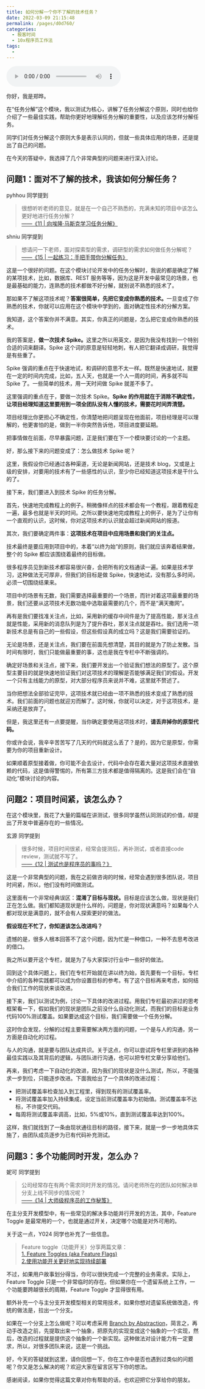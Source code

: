 ```yaml
---
title: 如何分解一个你不了解的技术任务？
date: 2022-03-09 21:15:48
permalink: /pages/d0d760/
categories:
  - 极客时间
  - 10x程序员工作法
tags:
  - 
---
```

<audio title="答疑解惑.如何分解一个你不了解的技术任务？" src="https://static001.geekbang.org/resource/audio/ed/74/ed4192f0bcb14c629d4821221b4f2974.mp3" controls="controls"></audio> 
<p>你好，我是郑晔。</p><p>在“任务分解”这个模块，我以测试为核心，讲解了任务分解这个原则，同时也给你介绍了一些最佳实践，帮助你更好地理解任务分解的重要性，以及应该怎样分解任务。</p><p>同学们对任务分解这个原则大多是表示认同的，但就一些具体应用的场景，还是提出了自己的问题。</p><p>在今天的答疑中，我选择了几个非常典型的问题来进行深入讨论。</p><h2>问题1：面对不了解的技术，我该如何分解任务？</h2><p><span class="orange">pyhhou 同学提到</span></p><blockquote>
<p>很想听听老师的意见，就是在一个自己不熟悉的，充满未知的项目中该怎么更好地进行任务分解？<br>
<a href="http://time.geekbang.org/column/article/77913">——《11 | 向埃隆·马斯克学习任务分解》</a></p>
</blockquote><p><span class="orange">shniu 同学提到</span></p><blockquote>
<p>想请问一下老师，面对探索型的需求，调研型的需求如何做任务分解呢？<br>
<a href="http://time.geekbang.org/column/article/78542">——《15 | 一起练习：手把手带你分解任务》</a></p>
</blockquote><p>这是一个很好的问题。在这个模块讨论开发中的任务分解时，我说的都是确定了解的某项技术，比如，数据库、REST 服务等等，因为这是开发中最常见的场景，也是最基础的能力，连熟悉的技术都做不好分解，就别说不熟悉的技术了。</p><p>那如果不了解这项技术呢？<strong>答案很简单，先把它变成你熟悉的技术。</strong>一旦变成了你熟悉的技术，你就可以应用在这个模块中学到的，面对确定性技术的分解方案。</p><p>我知道，这个答案你并不满意。其实，你真正的问题是，怎么把它变成你熟悉的技术。</p><!-- [[[read_end]]] --><p>我的答案是，<strong>做一次技术 Spike。</strong>这里之所以用英文，是因为我没有找到一个特别合适的词来翻译。Spike 这个词的原意是轻轻地刺，有人把它翻译成调研，我觉得是有些重了。</p><p>Spike 强调的重点在于快速地试，和调研的意思不太一样。既然是快速地试，就要在一定的时间内完成，比如，五人天，也就是一个人一周的时间，再多就不叫 Spike 了。一些简单的技术，用一天时间做 Spike 就差不多了。</p><p>这里强调的重点在于，要做一次技术 Spike。<strong>Spike 的作用就在于消除不确定性，让项目经理知道这里要用到一项全团队没有人懂的技术，需要花时间弄清楚。</strong></p><p>项目经理比你更担心不确定性，你清楚地把问题呈现在他面前，项目经理是可以理解的，他更害怕的是，做到一半你突然告诉他，项目进度要延期。</p><p>把事情做在前面，尽早暴露问题，正是我们要在下一个模块要讨论的一个主题。</p><p>好，那么接下来的问题变成了：怎么做技术 Spike 呢？</p><p>这里，我假设你已经通过各种渠道，无论是新闻网站，还是技术 blog，又或是上级的安排，对要用的技术有了一些感性的认识，至少你已经知道这项技术是干什么的了。</p><p>接下来，我们要进入到技术 Spike 的任务分解。</p><p>首先，快速地完成教程上的例子。稍微像样点的技术都会有一个教程，跟着教程走一遍，最多也就是半天的时间。之所以要快速地完成教程上的例子，是为了让你有一个直观的认识，这时候，你对这项技术的认识就会超过新闻网站的报道。</p><p>其次，我们要确定两件事：<strong>这项技术在项目中应用场景和我们的关注点。</strong></p><p>技术最终是要应用到项目中的，本着“以终为始”的原则，我们就应该奔着结果做，整个的 Spike 都应该围绕着最终的目标做。</p><p>很多程序员见到新技术都容易很兴奋，会把所有的文档通读一遍。如果是技术学习，这种做法无可厚非，但我们的目标是做 Spike，快速地试，没有那么多时间，必须一切围绕结果来。</p><p>项目中的场景有无数，我们需要选择最重要的一个场景，而针对着这项最重要的场景，我们还要从这项技术无数功能中选取最需要的几个，而不是“满天撒网”。</p><p>再有是我们要找准关注点，比如，采用新的缓存中间件是为了提高性能，那关注点就是性能，采用新的消息队列是为了提升吞吐，那关注点就是吞吐。我们选用一项新技术总是有自己的一些假设，但这些假设真的成立吗？这是我们需要验证的。</p><p>无论是场景，还是关注点，我们要在前面先想清楚，其目的就是为了防止发散。当时间有限时，我们只能做最重要的事，这也是我在专栏中不断强调的。</p><p>确定好场景和关注点，接下来，我们要开发出一个验证我们想法的原型了。这个原型主要目的就是快速地验证我们对这项技术的理解是否能够满足我们的假设。开发一个只有主线能力的原型，对大部分程序员来说并不难，这里就不赘述了。</p><p>当你把想法全部验证完毕，这项技术就已经由一项不熟悉的技术变成了熟悉的技术。我们前面的问题也就迎刃而解了。这时候，你就可以决定，对于这项技术，是采纳还是放弃了。</p><p>但是，我这里还有一点要提醒，当你确定要使用这项技术时，<strong>请丢弃掉你的原型代码。</strong></p><p>你或许会说，我辛辛苦苦写了几天的代码就这么丢了？是的，因为它是原型，你需要为你的项目重新设计。</p><p>如果顺着原型接着做，你可能不会去设计，代码中会存在着大量对这项技术直接依赖的代码，这是值得警惕的，所有第三方技术都是值得隔离的。这是我们会在“自动化”模块讨论的内容。</p><h2>问题2：项目时间紧，该怎么办？</h2><p>在这个模块里，我花了大量的篇幅在讲测试，很多同学虽然认同测试的价值，却提出了开发中普遍存在的一些情况。</p><p><span class="orange">玄源 同学提到</span></p><blockquote>
<p>很多时候，项目时间很紧，经常会提测后，再补测试，或者直接code review，测试就不写了。<br>
<a href="http://time.geekbang.org/column/article/77917">——《12 | 测试也是程序员的事吗？》</a></p>
</blockquote><p>这是一个非常典型的问题，我在之前做咨询的时候，经常会遇到很多团队说，项目时间紧，所以，他们没有时间做测试。</p><p>这里面有一个非常经典误区：<strong>混淆了目标与现状。</strong>目标是应该怎么做，现状是我们正在怎么做。我们都知道现状是什么样的，问题是，你对现状满意吗？如果每个人都对现状是满意的，就不会有人探索更好的做法。</p><p><strong>假设现在不忙了，你知道该怎么改进吗？</strong></p><p>遗憾的是，很多人根本回答不了这个问题，因为忙是一种借口，一种不去思考改进的借口。</p><p>我之所以要开这个专栏，就是为了与大家探讨行业中一些好的做法。</p><p>回到这个具体问题上，我们在专栏开始就在讲以终为始，首先要有一个目标，专栏中介绍的各种实践都可以成为你设置目标的参考。有了这个目标再来考虑，如何结合我们工作的现状来谈改进。</p><p>接下来，我们以测试为例，讨论一下具体的改进过程。用我们专栏最初讲过的思考框架看一下，假如我们的现状是团队之前没什么自动化测试，而我们的目标是业务代码100%测试覆盖。如果要达成这个目标，我们需要做一个任务分解。</p><p>这时你会发现，分解的过程主要需要解决两方面的问题，一个是与人的沟通，另一方面是自动化的过程。</p><p>与人的沟通，就是要与团队达成共识。关于这点，你可以尝试将专栏里讲到的各种最佳实践以及其背后的逻辑，与团队进行沟通，也可以把专栏文章分享给他们。</p><p>再来，我们考虑一下自动化的改进，因为我们的现状是没什么测试，所以，不能强求一步到位，只能逐步改进。下面我给出了一个具体的改进过程：</p><ul>
<li>把测试覆盖率检查加入到工程里，得到现有的测试覆盖率。</li>
<li>将测试覆盖率加入持续集成，设定当前测试覆盖率为初始值。测试覆盖率不达标，不许提交代码。</li>
<li>每周将测试覆盖率调高，比如，5%或10%，直到测试覆盖率达到100%。</li>
</ul><p>这样，我们就找到了一条由现状通往目标的路径，接下来，就是一步一步地具体实施了，由团队成员逐步为已有代码补充测试。</p><h2>问题3：多个功能同时开发，怎么办？</h2><p><span class="orange">妮可 同学提到 </span></p><blockquote>
<p>公司经常存在有两个需求同时开发的情况。请问老师所在的团队如何解决单分支上线不同步的情况呢？<br>
<a href="http://time.geekbang.org/column/article/78507">——《14 | 大师级程序员的工作秘笈》 </a></p>
</blockquote><p>在主分支开发模型中，有一些常见的解决多功能并行开发的方法，其中，Feature Toggle 是最常用的一个，也就是通过开关，决定哪个功能是对外可用的。</p><p><span class="orange">关于这一点，Y024 同学也补充了一些信息。</span></p><blockquote>
<p>Feature toggle（功能开关）分享两篇文章：<br>
<a href="http://martinfowler.com/articles/feature-toggles.html">1. Feature Toggles (aka Feature Flags)</a><br>
<a href="http://www.infoq.cn/article/function-switch-realize-better-continuous-implementations">2.使用功能开关更好地实现持续部署</a></p>
</blockquote><p>不过，如果用户故事划分得当，你可以很快完成一个完整的业务需求。实际上，Feature Toggle 只是一个非常临时的存在。但如果你在一个遗留系统上工作，一个功能要跨越很长的周期，Feature Toggle 才显得很有用。</p><p>额外补充一个与主分支开发模型相关的常用技术，如果你想对遗留系统做改造，传统的做法是，拉出一个分支。</p><p>如果在一个分支上怎么做呢？可以考虑采用 <a href="http://www.martinfowler.com/bliki/BranchByAbstraction.html">Branch by Abstraction</a>，简言之，再动手改造之前，先提取出来一个抽象，把原先的实现变成这个抽象的一个实现，然后，改造的过程就是提供这个抽象的一个新实现。这种做法对设计能力有一定要求，所以，对很多团队来说，这是一个挑战。</p><p>好，今天的答疑就到这里，请你回想一下，你在工作中是否也遇到过类似的问题呢？你又是怎么解决的呢？欢迎大家在留言区写下你的想法。</p><p>感谢阅读，如果你觉得这篇文章对你有帮助的话，也欢迎把它分享给你的朋友。</p>